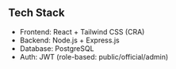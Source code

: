 ## Tech Stack
- Frontend: React + Tailwind CSS (CRA)
- Backend: Node.js + Express.js
- Database: PostgreSQL
- Auth: JWT (role-based: public/official/admin)
